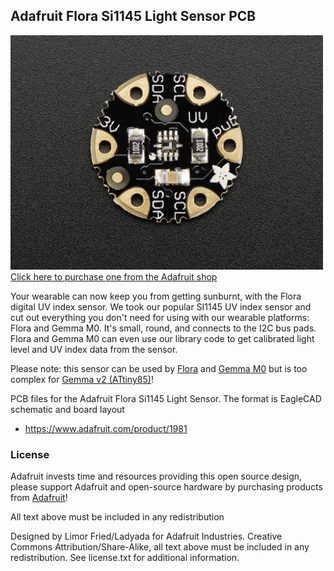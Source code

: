 ## Adafruit Flora Si1145 Light Sensor PCB
<a href="http://www.adafruit.com/products/1981"><img src="assets/image.jpg?raw=true" width="500px"><br/>
Click here to purchase one from the Adafruit shop</a>

Your wearable can now keep you from getting sunburnt, with the Flora digital UV index sensor. We took our popular SI1145 UV index sensor and cut out everything you don't need for using with our wearable platforms: Flora and Gemma M0. It's small, round, and connects to the I2C bus pads. Flora and Gemma M0 can even use our library code to get calibrated light level and UV index data from the sensor.

Please note: this sensor can be used by <a href="https://www.adafruit.com/product/659">Flora</a> and <a href="https://www.adafruit.com/product/3501">Gemma M0</a> but is too complex for <a href="https://www.adafruit.com/product/1222">Gemma v2 (ATtiny85)</a>!

PCB files for the Adafruit Flora Si1145 Light Sensor. The format is EagleCAD schematic and board layout
- https://www.adafruit.com/product/1981

### License

Adafruit invests time and resources providing this open source design, please support Adafruit and open-source hardware by purchasing products from [Adafruit](https://www.adafruit.com)!

All text above must be included in any redistribution

Designed by Limor Fried/Ladyada for Adafruit Industries.
Creative Commons Attribution/Share-Alike, all text above must be included in any redistribution. 
See license.txt for additional information.
